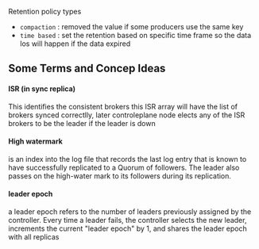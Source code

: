 Retention policy types
- `compaction` : removed the value if some producers use the same key
- `time based` : set the retention based on specific time frame so the data los will happen if the data expired

## Some Terms and Concep Ideas

#### ISR (in sync replica)
This identifies the consistent brokers this ISR array will have the list of brokers synced correctlly, later controleplane node elects any of the ISR brokers to be the leader if the leader is down

#### High watermark
is an index into the log file that records the last log entry that is known to have successfully replicated to a Quorum of followers. The leader also passes on the high-water mark to its followers during its replication.

#### leader epoch
a leader epoch refers to the number of leaders previously assigned by the controller. Every time a leader fails, the controller selects the new leader, increments the current "leader epoch" by 1, and shares the leader epoch with all replicas
